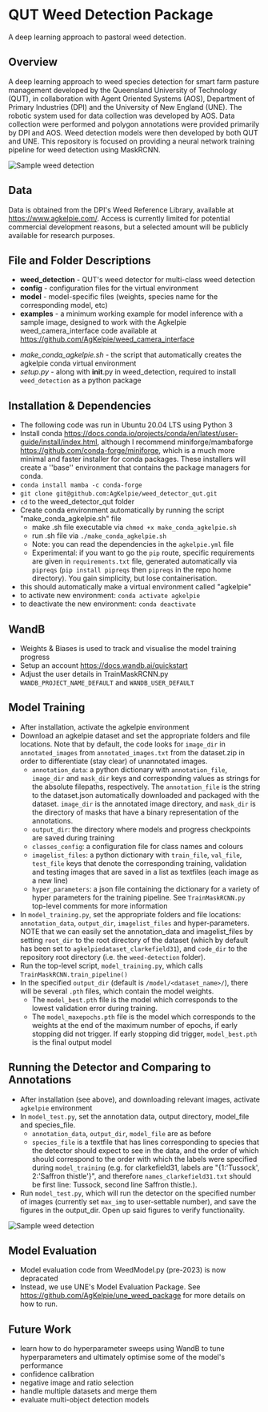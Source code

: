 # QUT Weed Detection Package
A deep learning approach to pastoral weed detection. 


## Overview
A deep learning approach to weed species detection for smart farm pasture management developed by the Queensland University of Technology (QUT), in collaboration with Agent Oriented Systems (AOS), Department of Primary Industries (DPI) and the University of New England (UNE). The robotic system used for data collection was developed by AOS. Data collection were performed and polygon annotations were provided primarily by DPI and AOS. Weed detection models were then developed by both QUT and UNE. This repository is focused on providing a neural network training pipeline for weed detection using MaskRCNN.

![Sample weed detection](https://github.com/doriantsai/weed-detection/blob/main/50-0503501633_2021-12-10-T_15_32_02_589_test.png "Serrated tussock")

## Data
Data is obtained from the DPI's Weed Reference Library, available at https://www.agkelpie.com/. Access is currently limited for potential commercial development reasons, but a selected amount will be publicly available for research purposes. 


## File and Folder Descriptions
* **weed_detection** - QUT's weed detector for multi-class weed detection
* **config** - configuration files for the virtual environment
* **model** - model-specific files (weights, species name for the corresponding model, etc)
* **examples** - a minimum working example for model inference with a sample image, designed to work with the Agkelpie weed_camera_interface code available at https://github.com/AgKelpie/weed_camera_interface
- *make_conda_agkelpie.sh* - the script that automatically creates the agkelpie conda virtual environment
- *setup.py* - along with __init__.py in weed_detection, required to install ``weed_detection`` as a python package


## Installation & Dependencies
- The following code was run in Ubuntu 20.04 LTS using Python 3
- Install conda https://docs.conda.io/projects/conda/en/latest/user-guide/install/index.html, although I recommend miniforge/mambaforge https://github.com/conda-forge/miniforge, which is a much more minimal and faster installer for conda packages. These installers will create a ''base'' environment that contains the package managers for conda.
- `conda install mamba -c conda-forge`
- `git clone git@github.com:AgKelpie/weed_detector_qut.git`
- `cd` to the weed_detector_qut folder
- Create conda environment automatically by running the script "make_conda_agkelpie.sh" file
    - make .sh file executable via `chmod +x make_conda_agkelpie.sh`
    - run .sh file via `./make_conda_agkelpie.sh`
    - Note: you can read the dependencies in the `agkelpie.yml` file
    - Experimental: if you want to go the `pip` route, specific requirements are given in `requirements.txt` file, generated automatically via `pipreqs` (`pip install pipreqs` then `pipreqs` in the repo home directory). You gain simplicity, but lose containerisation.
- this should automatically make a virtual environment called "agkelpie"
- to activate new environment: `conda activate agkelpie`
- to deactivate the new environment: `conda deactivate`


## WandB
- Weights & Biases is used to track and visualise the model training progress
- Setup an account https://docs.wandb.ai/quickstart
- Adjust the user details in TrainMaskRCNN.py `WANDB_PROJECT_NAME_DEFAULT` and 
`WANDB_USER_DEFAULT`


## Model Training
- After installation, activate the agkelpie environment
- Download an agkelpie dataset and set the appropriate folders and file locations. Note that by default, the code looks for `image_dir` in `annotated_images` from `annotated_images.txt` from the dataset.zip in order to differentiate (stay clear) of unannotated images.
    - `annotation_data`: a python dictionary with `annotation_file`, `image_dir` and `mask_dir` keys and corresponding values as strings for the absolute filepaths, respectively. The `annotation_file` is the string to the dataset.json automatically downloaded and packaged with the dataset. `image_dir` is the annotated image directory, and `mask_dir` is the directory of masks that have a binary representation of the annotations.
    - `output_dir`: the directory where models and progress checkpoints are saved during training
    - `classes_config`: a configuration file for class names and colours 
    - `imagelist_files`: a python dictionary with `train_file`, `val_file`, `test_file` keys that denote the corresponding training, validation and testing images that are saved in a list as textfiles (each image as a new line)
    - `hyper_parameters`: a json file containing the dictionary for a variety of hyper parameters for the training pipeline. See `TrainMaskRCNN.py` top-level comments for more information
- In `model_training.py`, set the appropriate folders and file locations: `annotation_data`, `output_dir`, `imagelist_files` and hyper-parameters. NOTE that we can easily set the annotation_data and imagelist_files by setting `root_dir` to the root directory of the dataset (which by default has been set to `agkelpiedataset_clarkefield31`), and `code_dir` to the repository root directory (i.e. the `weed-detection` folder).
- Run the top-level script, `model_training.py`, which calls `TrainMaskRCNN.train_pipeline()`
- In the specified `output_dir` (default is `/model/<dataset_name>/`), there will be several `.pth` files, which contain the model weights. 
    - The `model_best.pth` file is the model which corresponds to the lowest validation error during training. 
    - The `model_maxepochs.pth` file is the model which corresponds to the weights at the end of the maximum number of epochs, if early stopping did not trigger. If early stopping did trigger, `model_best.pth` is the final output model


## Running the Detector and Comparing to Annotations
- After installation (see above), and downloading relevant images, activate `agkelpie` environment
- In `model_test.py`, set the annotation data, output directory, model_file and species_file.
    - `annotation_data`, `output_dir`, `model_file` are as before
    - `species_file` is a textfile that has lines corresponding to species that the detector should expect to see in the data, and the order of which should correspond to the order with which the labels were specified during `model_training` (e.g. for clarkefield31, labels are "{1:'Tussock', 2:'Saffron thistle'}", and therefore `names_clarkefield31.txt` should be first line: Tussock, second line Saffron thistle.).
- Run `model_test.py`, which will run the detector on the specified number of images (currently set `max_img` to user-settable number), and save the figures in the output_dir. Open up said figures to verify functionality.

![Sample weed detection](https://github.com/doriantsai/weed-detection/blob/main/50-0503501633_2021-12-10-T_14_38_39_693_test.png "Saffron thistle")

## Model Evaluation
- Model evaluation code from WeedModel.py (pre-2023) is now depracated
- Instead, we use UNE's Model Evaluation Package. See https://github.com/AgKelpie/une_weed_package for more details on how to run. 



## Future Work
- learn how to do hyperparameter sweeps using WandB to tune hyperparameters and ultimately optimise some of the model's performance
- confidence calibration
- negative image and ratio selection
- handle multiple datasets and merge them
- evaluate multi-object detection models


